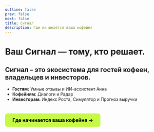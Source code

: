 ```yaml
---
outline: false
prev: false
next: false
title: Сигнал
description: Где начинается ваша кофейня
---
```


# Ваш Сигнал — тому, кто решает.

## Сигнал – это экосистема для гостей кофеен, владельцев и инвесторов. 

- **Гостям:** Умные отзывы и ИИ-ассистент Анна 
- **Кофейням:** Диалоги и Радар
- **Инвесторам:** Индекс Роста, Симулятор и Прогноз выручки

<div class="start-button-container">
  <!-- Основная кнопка -->
  <a href="https://cffx.ru" class="btn btn-primary" target="_blank">Где начинается ваша кофейня →</a>
</div>


<style>
/* --- Стили для карточек --- */
.project-card {
  background: rgba(52, 123, 108, 0.3);
  border-radius: 12px;
  padding: 24px;
  display: flex;
  flex-direction: column;
  justify-content: space-between;
  min-height: 200px;
}

/* --- ОБЩИЕ СТИЛИ ДЛЯ ВСЕХ КНОПОК --- */
.btn {
  display: block;
  padding: 12px 16px;
  border-radius: 8px;
  font-weight: 700;
  font-size: 16px;
  text-align: center;
  margin-top: 1.5rem;
  text-decoration: none;
  transition: all 0.3s ease;
  cursor: pointer;
  border: none;
}

.btn:hover {
  transform: translateY(-2px);
  text-decoration: none !important;
}

/* --- СТИЛЬ 1: ОСНОВНАЯ КНОПКА (ЯРКАЯ) --- */
.btn-primary {
  background-color: #C5F946; /* Яркий лаймовый */
  color: #000 !important;
}

.btn-primary:hover {
  background-color: #347b6c; /* Темный при наведении */
  color: white !important;
}

/* --- СТИЛЬ 2: ВТОРОСТЕПЕННАЯ КНОПКА (ТЕМНАЯ) --- */
.btn-secondary {
  background-color: #347b6c; /* Темный */
  color: white !important;
}

.btn-secondary:hover {
  background-color: #C5F946; /* Яркий при наведении */
  color: #000 !important;
}

/* --- Контейнер для отдельной кнопки "Начать" --- */
.start-button-container .btn {
  display: inline-block;
  padding: 12px 24px;
}
</style>
